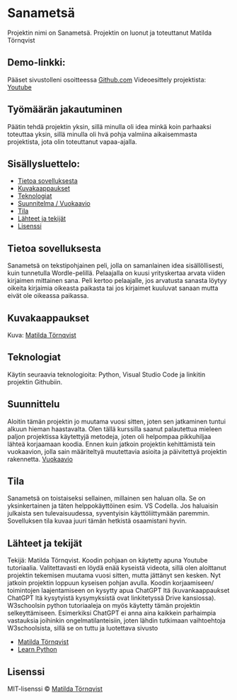 # Sanametsä  
Projektin nimi on Sanametsä. Projektin on luonut ja toteuttanut Matilda Törnqvist

## Demo-linkki:  
Pääset sivustolleni osoitteessa [Github.com](https://github.com/Mat-torn)
Videoesittely projektista: [Youtube](https://youtu.be/nkJagw93Jw0)

## Työmäärän jakautuminen  
Päätin tehdä projektin yksin, sillä minulla oli idea minkä koin parhaaksi toteuttaa yksin, sillä minulla oli hvä pohja valmiina aikaisemmasta projektista, jota olin toteuttanut vapaa-ajalla.

## Sisällysluettelo:

- [Tietoa sovelluksesta](#tietoa-sovelluksesta)  
- [Kuvakaappaukset](#kuvakaappaukset)  
- [Teknologiat](#teknologiat)
- [Suunnitelma / Vuokaavio](#suunnittelu)  
- [Tila](#tila)  
- [Lähteet ja tekijät](#lähteet-ja-tekijät)  
- [Lisenssi](#lisenssi)  

## Tietoa sovelluksesta  
Sanametsä on tekstipohjainen peli, jolla on samanlainen idea sisällöllisesti, kuin tunnetulla Wordle-pelillä. Pelaajalla on kuusi yrityskertaa arvata viiden kirjaimen mittainen sana. Peli kertoo pelaajalle, jos arvatusta sanasta löytyy oikeita kirjaimia oikeasta paikasta tai jos kirjaimet kuuluvat sanaan mutta eivät ole oikeassa paikassa.

## Kuvakaappaukset

Kuva: [Matilda Törnqvist](https://laureauas-my.sharepoint.com/my?id=%2Fpersonal%2Fmat00158%5Flaurea%5Ffi%2FDocuments%2FPython%20projektin%20kuvankaappaukset&login_hint=mat00158%40laurea%2Efi&source=waffle)

## Teknologiat    
Käytin seuraavia teknologioita: Python, Visual Studio Code ja linkitin projektin Githubiin.

## Suunnittelu
Aloitin tämän projektin jo muutama vuosi sitten, joten sen jatkaminen tuntui alkuun hieman haastavalta. Olen tällä kurssilla saanut palautettua mieleen paljon projektissa käytettyjä metodeja, joten oli helpompaa pikkuhiljaa lähteä korjaamaan koodia. Ennen kuin jatkoin projektin kehittämistä tein vuokaavion, jolla sain määriteltyä muutettavia asioita ja päivitettyä projektin rakennetta.
[Vuokaavio](https://laureauas-my.sharepoint.com/my?id=%2Fpersonal%2Fmat00158%5Flaurea%5Ffi%2FDocuments%2FPython%20projektin%20kuvankaappaukset&login_hint=mat00158%40laurea%2Efi&source=waffle)

## Tila  
Sanametsä on toistaiseksi sellainen, millainen sen haluan olla. Se on yksinkertainen ja täten helppokäyttöinen esim. VS Codella. Jos haluaisin julkaista sen tulevaisuudessa, syventyisin käyttöliittymään paremmin. Sovelluksen tila kuvaa juuri tämän hetkistä osaamistani hyvin.

## Lähteet ja tekijät  
Tekijä: Matilda Törnqvist. Koodin pohjaan on käytetty apuna Youtube tutoriaalia. Valitettavasti en löydä enää kyseistä videota, sillä olen aloittanut projektin tekemisen muutama vuosi sitten, mutta jättänyt sen kesken. Nyt jatkoin projektin loppuun kyseisen pohjan avulla. Koodin korjaamiseen/ toimintojen laajentamiseen on kysytty apua ChatGPT ltä (kuvankaappaukset ChatGPT ltä kysytyistä kysymyksistä ovat linkitetyssä Drive kansiossa). W3schoolsin python tutoriaaleja on myös käytetty tämän projektin selkeyttämiseen. Esimerkiksi ChatGPT ei anna aina kaikkein parhaimpia vastauksia joihinkin ongelmatilanteisiin, joten lähdin tutkimaan vaihtoehtoja W3schoolsista, sillä se on tuttu ja luotettava sivusto
- [Matilda Törnqvist](matilda.tornqvist@student.laurea.fi)  
- [Learn Python](https://www.w3schools.com/python/default.asp)

## Lisenssi  

MIT-lisenssi © [Matilda Törnqvist](LICENSE.txt)